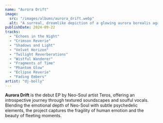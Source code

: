 ```yaml
---
name: "Aurora Drift"
image:
  src: "/images/albums/aurora_drift.webp"
  alt: "A surreal, dreamlike depiction of a glowing aurora borealis against a dark, starry sky with hints of abstract textures"
publishDate: 2024-09-22
tracks:
  - "Echoes in the Night"
  - "Crimson Reverie"
  - "Shadows and Light"
  - "Velvet Horizon"
  - "Twilight Reverberations"
  - "Wistful Wanderer"
  - "Fragments of Time"
  - "Phantom Glow"
  - "Eclipse Reverie"
  - "Fading Embers"
artist: "dj-bolly"
---
```


**Aurora Drift** is the debut EP by Neo-Soul artist Teros, offering an introspective journey through textured soundscapes and soulful vocals. Blending the emotional depth of Neo-Soul with subtle psychedelic elements, the project captures the fragility of human emotion and the beauty of fleeting moments.
